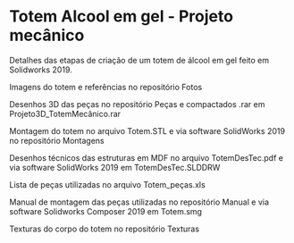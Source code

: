 # Totem Alcool em gel - Projeto mecânico 

Detalhes das etapas de criação de um totem de álcool em gel feito em Solidworks 2019. 


Imagens do totem e referências no repositório Fotos

Desenhos 3D das peças no repositório Peças e compactados .rar em Projeto3D_TotemMecânico.rar 

Montagem do totem no arquivo Totem.STL e via software SolidWorks 2019 no repositório Montagens

Desenhos técnicos das estruturas em MDF no arquivo TotemDesTec.pdf e via software SolidWorks 2019 em TotemDesTec.SLDDRW

Lista de peças utilizadas no arquivo Totem_peças.xls 

Manual de montagem das peças utilizadas no repositório Manual e via software Solidworks Composer 2019 em Totem.smg

Texturas do corpo do totem no repositório Texturas

